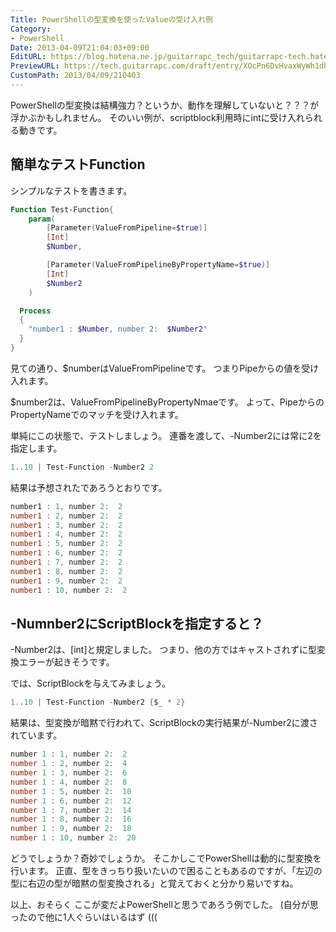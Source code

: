 ```yaml
---
Title: PowerShellの型変換を使ったValueの受け入れ例
Category:
- PowerShell
Date: 2013-04-09T21:04:03+09:00
EditURL: https://blog.hatena.ne.jp/guitarrapc_tech/guitarrapc-tech.hatenablog.com/atom/entry/6802418398340681533
PreviewURL: https://tech.guitarrapc.com/draft/entry/XOcPn6DvHvaxWyWh1dhirTXHZRQ
CustomPath: 2013/04/09/210403
---
```


<!--
Date: 2013-04-09T21:04:03+09:00
URL: https://tech.guitarrapc.com/entry/2013/04/09/210403
-->

PowerShellの型変換は結構強力？というか、動作を理解していないと？？？が浮かぶかもしれません。
そのいい例が、scriptblock利用時にintに受け入れられる動きです。



## 簡単なテストFunction

シンプルなテストを書きます。

```ps1
Function Test-Function{
    param(
        [Parameter(ValueFromPipeline=$true)]
        [Int]
        $Number,

        [Parameter(ValueFromPipelineByPropertyName=$true)]
        [Int]
        $Number2
    )

  Process
  {
    "number1 : $Number, number 2:  $Number2"
  }
}
```


見ての通り、$numberはValueFromPipelineです。
つまりPipeからの値を受け入れます。

$number2は、ValueFromPipelineByPropertyNmaeです。
よって、PipeからのPropertyNameでのマッチを受け入れます。


単純にこの状態で、テストしましょう。
連番を渡して、-Number2には常に2を指定します。

```ps1
1..10 | Test-Function -Number2 2
```


結果は予想されたであろうとおりです。

```ps1
number1 : 1, number 2:  2
number1 : 2, number 2:  2
number1 : 3, number 2:  2
number1 : 4, number 2:  2
number1 : 5, number 2:  2
number1 : 6, number 2:  2
number1 : 7, number 2:  2
number1 : 8, number 2:  2
number1 : 9, number 2:  2
number1 : 10, number 2:  2
```


## -Numnber2にScriptBlockを指定すると？
-Number2は、[int]と規定しました。
つまり、他の方ではキャストされずに型変換エラーが起きそうです。

では、ScriptBlockを与えてみましょう。

```ps1
1..10 | Test-Function -Number2 {$_ * 2}
```


結果は、型変換が暗黙で行われて、ScriptBlockの実行結果が-Number2に渡されています。

```ps1
number 1 : 1, number 2:  2
number 1 : 2, number 2:  4
number 1 : 3, number 2:  6
number 1 : 4, number 2:  8
number 1 : 5, number 2:  10
number 1 : 6, number 2:  12
number 1 : 7, number 2:  14
number 1 : 8, number 2:  16
number 1 : 9, number 2:  18
number 1 : 10, number 2:  20
```


どうでしょうか？奇妙でしょうか。
そこかしこでPowerShellは動的に型変換を行います。
正直、型をきっちり扱いたいので困ることもあるのですが、「左辺の型に右辺の型が暗黙の型変換される」と覚えておくと分かり易いですね。

以上、おそらく ここが変だよPowerShellと思うであろう例でした。 (自分が思ったので他に1人ぐらいはいるはず (((
